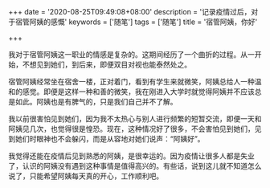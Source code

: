 +++
date = '2020-08-25T09:49:08+08:00'
description = '记录疫情过后，对于宿管阿姨的感慨'
keywords = ['随笔']
tags = ['随笔']
title = '宿管阿姨，你好'

+++

我对于宿管阿姨这一职业的情感是复杂的。这期间经历了一个曲折的过程。从一开始，不想见到她们，到后来，即便双目对视也能泰然处之。

宿管阿姨经常坐在宿舍一楼，正对着门，看到有学生来就微笑，阿姨总给人一种温和的感觉。即便是这样一种和善的微笑，我在刚进入大学时就觉得阿姨并不应该总是如此。阿姨也是有脾气的，只是我们自己并不了解。

我以前很害怕见到她们，因为我不太热心与别人进行频繁的短暂交流，即便一天和阿姨见几次，也觉得很是惶恐。现在，这种情况好了很多，不会害怕见到她们，见到她们时眼神也不会躲闪，而是从容地对她们说声：“阿姨好”。

我觉得还能在疫情后见到熟悉的阿姨，是很幸运的。因为疫情让很多人都是失业了，认识的阿姨没有遇到这种事情是值得高兴的。有些话，说到这儿就不知道怎么说了，只能希望阿姨每天真的开心，工作顺利吧。
